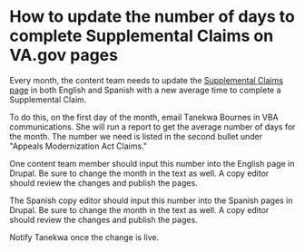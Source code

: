 # How to update the number of days to complete Supplemental Claims on VA.gov pages
Every month, the content team needs to update the [Supplemental Claims page](https://www.va.gov/decision-reviews/supplemental-claim/) in both English and Spanish with a new average time to complete a Supplemental Claim.

To do this, on the first day of the month, email Tanekwa Bournes in VBA communications. She will run a report to get the average number of days for the month. The number we need is listed in the second bullet under "Appeals Modernization Act Claims."

One content team member should input this number into the English page in Drupal. Be sure to change the month in the text as well. A copy editor should review the changes and publish the pages. 

The Spanish copy editor should input this number into the Spanish pages in Drupal. Be sure to change the month in the text as well. A copy editor should review the changes and publish the pages.

Notify Tanekwa once the change is live.
